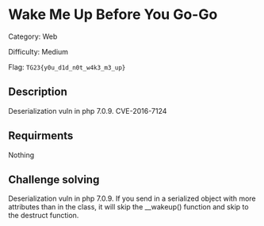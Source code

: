 # Wake Me Up Before You Go-Go


Category: Web

Difficulty: Medium 

Flag: `TG23{y0u_d1d_n0t_w4k3_m3_up}`

## Description

Deserialization vuln in php 7.0.9. CVE-2016-7124

## Requirments

Nothing

## Challenge solving 
Deserialization vuln in php 7.0.9. If you send in a serialized object with more attributes than in the class, it
will skip the __wakeup() function and skip to the destruct function.


